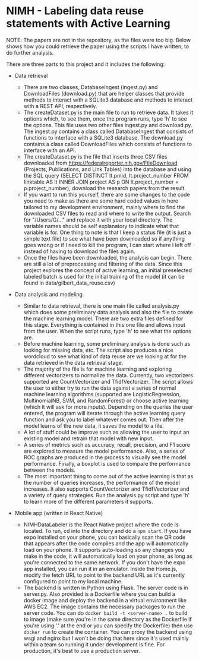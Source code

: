 # NIMH - Labeling data reuse statements with Active Learning

NOTE: The papers are not in the repository, as the files were too big. Below shows how you could retrieve the paper using the scripts I have written, to do further analysis.

There are three parts to this project and it includes the following:

* Data retrieval 
  * There are two classes, DatabaseIngest (ingest.py) and DownloadFiles (download.py) that are helper classes that provide methods to interact with a SQLite3 database and methods to interact with a REST API, respectively.
  * The createDataset.py is the main file to run to retrieve data. It takes it options which, to see them, once the program runs, type 'h' to see the options. This file uses two other files ingest.py and download.py. The ingest.py contains a class called DatabaseIngest that consists of functions to interface with a SQLite3 database. The download.py contains a class called DownloadFiles which consists of functions to interface with an API.
  * The createDataset.py is the file that inserts three CSV files downloaded from https://federalreporter.nih.gov/FileDownload (Projects, Publications, and Link Tables) into the database and using the SQL query (SELECT DISTINCT lt.pmid, lt.project_number FROM linktable AS lt INNER JOIN project AS p ON lt.project_number = p.project_number), download the research papers from the result. 
  * If you want to run this yourself, there are some changes to the code you need to make as there are some hard coded values in here tailored to my development environment, mainly where to find the downloaded CSV files to read and where to write the output. Search for "/Users/G/..." and replace it with your local directory. The variable names should be self explanatory to indicate what that variable is for. One thing to note is that I keep a status file (it is just a simple text file) to see what have been downloaded so if anything goes wrong or if I need to kill the program, I can start where I left off instead of having to download the files again.
  * Once the files have been downloaded, the analysis can begin. There are still a lot of preprocessing and filtering of the data. Since this project explores the concept of active learning, an initial preselected labeled batch is used for the initial training of the model (it can be found in data/gilbert_data_reuse.csv)
  
* Data analysis and modeling
  * Similar to data retrieval, there is one main file called analysis.py which does some preliminary data analysis and also the file to create the machine learning model. There are two extra files defined for this stage. Everything is contained in this one file and allows input from the user. When the script runs, type 'h' to see what the options are.
  * Before machine learning, some preliminary analysis is done such as looking for missing data, etc. The script also produces a nice wordcloud to see what kind of data reuse are we looking at for the data retrieved in the data retrieval stage.
  * The majority of the file is for machine learning and exploring different vectorizers to normalize the data. Currently, two vectorizers supported are CountVectorizer and TfidfVectorizer. The script allows the user to either try to run the data against a series of normal machine learning algorithms (supported are LogisticRegression, MultinomialNB, SVM, and RandomForest) or choose active learning (which it will ask for more inputs). Depending on the queries the user entered, the program will iterate through the active learning query function and ask you to label whatever comes out. Then after the model learns of the new data, it saves the model to a file.
  * A lot of stuff could be improve such as allowing the user to input an existing model and retrain that model with new input.
  * A series of metrics such as accuracy, recall, precision, and F1 score are explored to measure the model performance. Also, a series of ROC graphs are produced in the process to visually see the model performance. Finally, a boxplot is used to compare the performance between the models.
  * The most important thing to come out of the active learning is that as the number of queries increases, the performance of the model increases. It also supports CountVectorizer and TfidfVectorizer and a variety of query strategies. Run the analysis.py script and type 'h' to learn more of the different parameters it supports.
 
* Mobile app (written in React Native)
  * NIMHDataLabeler is the React Native project where the code is located. To run, cd into the directory and do a ```npm start```. If you have expo installed on your phone, you can basically scan the QR code that appears after the code compiles and the app will automatically load on your phone. It supports auto-loading so any changes you make in the code, it will automatically load on your phone, as long as you're connected to the same network. If you don't have the expo app installed, you can run it in an emulator. Inside the Home.js, modify the fetch URL to point to the backend URL as it's currently configured to point to my local machine.
  * The backend is written in Python using Flask. The server code is in server.py. Also provided is a Dockerfile where you can build a docker image and deploy the backend in a virtual environment like AWS EC2. The image contains the necessary packages to run the server code. You can do ```docker build -t <server-name> .``` to build to image (make sure you're in the same directory as the Dockerfile if you're using '.' at the end or you can specify the Dockerfile) then use ```docker run``` to create the container. You can proxy the backend using wsgi and nginx but I won't be doing that here since it's used mainly within a team so running it under development is fine. For production, it's best to use a production server.
